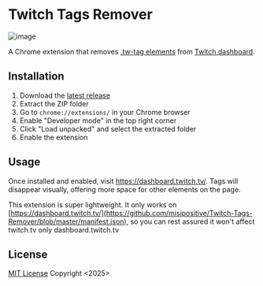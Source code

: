 # Twitch Tags Remover

![image](https://github.com/user-attachments/assets/f17fa220-4723-4418-afe2-a931977487c0)

A Chrome extension that removes [.tw-tag elements](https://github.com/misipositive/Twitch-Tags-Remover/blob/master/content.js) from [Twitch dashboard](https://github.com/misipositive/Twitch-Tags-Remover/blob/master/manifest.json).

## Installation

1. Download the [latest release](https://github.com/misipositive/Twitch-Tags-Remover/releases/tag/twitch-tags-remover-1.0)
2. Extract the ZIP folder
3. Go to `chrome://extensions/` in your Chrome browser
4. Enable "Developer mode" in the top right corner
5. Click "Load unpacked" and select the extracted folder
6. Enable the extension

## Usage

Once installed and enabled, visit https://dashboard.twitch.tv/. Tags will disappear visually, offering more space for other elements on the page.

This extension is super lightweight. It only works on [https://dashboard.twitch.tv/](https://github.com/misipositive/Twitch-Tags-Remover/blob/master/manifest.json), so you can rest assured it won't affect twitch.tv only dashboard.twitch.tv

## License

[MIT License](https://github.com/misipositive/Twitch-Tags-Remover/blob/master/LICENSE)
Copyright <2025> <misipositive>
